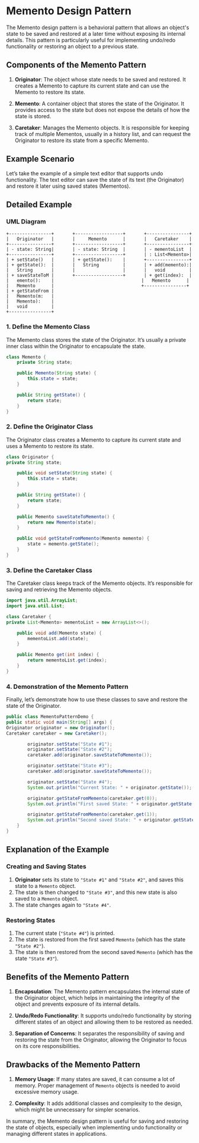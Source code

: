 # Memento Design Pattern

The Memento design pattern is a behavioral pattern that allows an object's state to be saved and restored at a later time without exposing its internal details. This pattern is particularly useful for implementing undo/redo functionality or restoring an object to a previous state.

## Components of the Memento Pattern

1. **Originator**: The object whose state needs to be saved and restored. It creates a Memento to capture its current state and can use the Memento to restore its state.

2. **Memento**: A container object that stores the state of the Originator. It provides access to the state but does not expose the details of how the state is stored.

3. **Caretaker**: Manages the Memento objects. It is responsible for keeping track of multiple Mementos, usually in a history list, and can request the Originator to restore its state from a specific Memento.

## Example Scenario

Let’s take the example of a simple text editor that supports undo functionality. The text editor can save the state of its text (the Originator) and restore it later using saved states (Mementos).

## Detailed Example

### UML Diagram
```plaintext
+----------------+       +------------------+       +----------------+
|   Originator   |       |     Memento      |       |   Caretaker    |
+----------------+       +------------------+       +----------------+
| - state: String|       | - state: String  |       | - mementoList  |
+----------------+       +------------------+       | : List<Memento>|
| + setState()   |       | + getState():    |       +----------------+
| + getState():  |       |   String         |       | + add(memento):|
|   String       |       |                  |       |   void         |
| + saveStateToM |       +------------------+       | + get(index):  |
|   emento():    |                                 |   Memento      |
|   Memento      |                                 +----------------+
| + getStateFrom |
|   Memento(m:   |
|   Memento):    |
|   void         |
+----------------+
```
### 1. Define the Memento Class

The Memento class stores the state of the Originator. It’s usually a private inner class within the Originator to encapsulate the state.

```java
class Memento {
    private String state;

    public Memento(String state) {
        this.state = state;
    }

    public String getState() {
        return state;
    }
}
```
### 2. Define the Originator Class
   The Originator class creates a Memento to capture its current state and uses a Memento to restore its state.

```java
class Originator {
private String state;

    public void setState(String state) {
        this.state = state;
    }

    public String getState() {
        return state;
    }

    public Memento saveStateToMemento() {
        return new Memento(state);
    }

    public void getStateFromMemento(Memento memento) {
        state = memento.getState();
    }
}
```
### 3. Define the Caretaker Class
   The Caretaker class keeps track of the Memento objects. It’s responsible for saving and retrieving the Memento objects.

```java
import java.util.ArrayList;
import java.util.List;

class Caretaker {
private List<Memento> mementoList = new ArrayList<>();

    public void add(Memento state) {
        mementoList.add(state);
    }

    public Memento get(int index) {
        return mementoList.get(index);
    }
}
```
### 4. Demonstration of the Memento Pattern
   Finally, let’s demonstrate how to use these classes to save and restore the state of the Originator.

```java
public class MementoPatternDemo {
public static void main(String[] args) {
Originator originator = new Originator();
Caretaker caretaker = new Caretaker();

        originator.setState("State #1");
        originator.setState("State #2");
        caretaker.add(originator.saveStateToMemento());

        originator.setState("State #3");
        caretaker.add(originator.saveStateToMemento());

        originator.setState("State #4");
        System.out.println("Current State: " + originator.getState());

        originator.getStateFromMemento(caretaker.get(0));
        System.out.println("First saved State: " + originator.getState());

        originator.getStateFromMemento(caretaker.get(1));
        System.out.println("Second saved State: " + originator.getState());
    }
}
```

## Explanation of the Example

### Creating and Saving States

1. **Originator** sets its state to `"State #1"` and `"State #2"`, and saves this state to a `Memento` object.
2. The state is then changed to `"State #3"`, and this new state is also saved to a `Memento` object.
3. The state changes again to `"State #4"`.

### Restoring States

1. The current state (`"State #4"`) is printed.
2. The state is restored from the first saved `Memento` (which has the state `"State #2"`).
3. The state is then restored from the second saved `Memento` (which has the state `"State #3"`).

## Benefits of the Memento Pattern

1. **Encapsulation**: The Memento pattern encapsulates the internal state of the Originator object, which helps in maintaining the integrity of the object and prevents exposure of its internal details.

2. **Undo/Redo Functionality**: It supports undo/redo functionality by storing different states of an object and allowing them to be restored as needed.

3. **Separation of Concerns**: It separates the responsibility of saving and restoring the state from the Originator, allowing the Originator to focus on its core responsibilities.

## Drawbacks of the Memento Pattern

1. **Memory Usage**: If many states are saved, it can consume a lot of memory. Proper management of `Memento` objects is needed to avoid excessive memory usage.

2. **Complexity**: It adds additional classes and complexity to the design, which might be unnecessary for simpler scenarios.

In summary, the Memento design pattern is useful for saving and restoring the state of objects, especially when implementing undo functionality or managing different states in applications.
